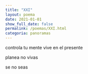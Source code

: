 ```yaml
---
title: "XXI"
layout: poema
date: 2021-01-01
show_full_date: false
permalink: /poemas/XXI.html
categoria: panoramas
---
```

controla tu mente
vive en el presente

planea
no vivas

se
no seas
